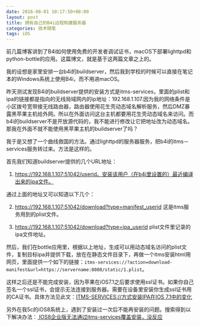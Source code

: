 ```yaml
---
date: 2016-08-01 10:17:50+08:00
layout: post
title: 拥有自己的B4i远程构建服务器
categories: 技术随笔
tags: iOS
---
```

 
前几篇博客讲到了B4i如何使用免费的开发者调试证书，macOS下部署lighttpd和python-bottle的应用。这篇博文，就是基于这两篇文章之上的。

我的设想是家里安排一台b4i的buildserver，然后我到学校的时候可以直接在笔记本的Windows系统上使用B4i，而不用进macOS。

昨天测试发现B4i的buildserver提供的安装方式是itms-services，里面的plist和ipa的链接都是指向的无线局域网内的ip地址：192.168.1.107.因为我的网络条件是小区拨号宽带接无线路由器，路由器使用花生壳动态域名解析服务，然后DMZ暴露黑苹果主机给外网。所以在外面访问这台主机都要用花生壳动态域名来访问。而b4i的buildserver不是开放源代码的，我不能进行修改让它把地址改为动态域名。那我在外面不就不能使用黑苹果主机的buildserver了吗？

我于是又想了一个曲线救国的方法。通过lighttpd的服务器服务，把b4i的itms－services服务转过来。方法是这样的。

首先我们知道buildserver提供的几个URL地址：

1. https://192.168.1.107:51042/userid。安装该用户（在b4i里设置的）最近编译出来的ipa文件。

通过上面的地址又可以知道以下几个：

2. https://192.168.1.107:51042/download?type=manifest_userid 这是itms服务用到的plist文件。

3. https://192.168.1.107:51042/download?type=ipa_userid plist文件里记录的ipa文件地址。

然后，我们在bottle应用里，根据以上地址，生成可以用动态域名访问的plist文件，复制目标ipa并提供下载，放在在静态文件目录下，再做一个itms安装html用网页，里面提供一个如下的链接：`itms-services://?action=download-manifest&url=https://servername:8080/static/1.plist`。

这样之后还是不能完成安装，因为苹果在iOS7.1之后要求使用ssl证书。如果你自己签名一个ssl证书，会提示无法连接到服务器。需要在设备里安装你生成ssl证书用的CA证书。具体方法见此文：[ITMS-SERVICES://方式安装IPA在IOS 7.1中的变化](http://www.cnblogs.com/lihaibo-Leao/p/3998416.html)

另外在我5c的iOS8系统上，遇到了安装过一次后不能再安装的问题。搜索得到以下解决办法：[ IOS8企业版无法通过itms-services覆盖安装，没反应](http://blog.csdn.net/sunzeshan/article/details/49813703)

